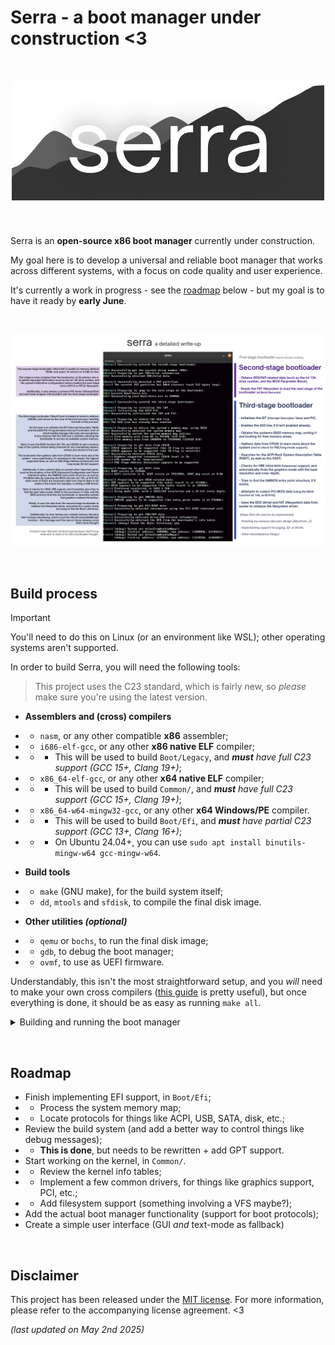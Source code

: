 # Serra - a boot manager under construction <3

&nbsp;

<p align="center">
  <img src="Branding/Serra-logo.png" alt="The Serra logo"></img>
</p>

&nbsp;

Serra is an **open-source x86 boot manager** currently under construction.

My goal here is to develop a universal and reliable boot manager that works
across different systems, with a focus on code quality and user experience.

It's currently a work in progress - see the [roadmap](#roadmap) below - but
my goal is to have it ready by **early June**.

&nbsp;

<p align="center">
  <img src="Branding/Boot-process.png" alt="A write-up of Serra's boot process"></img>
</p>

&nbsp;


## Build process

> [!IMPORTANT]
> You'll need to do this on Linux (or an environment like WSL); other operating systems aren't supported.

In order to build Serra, you will need the following tools:
> This project uses the C23 standard, which is fairly new, so *please* make sure you're using the latest version.

- **Assemblers and (cross) compilers**
- - `nasm`, or any other compatible **x86** assembler;
- - `i686-elf-gcc`, or any other **x86 native ELF** compiler;
- - - This will be used to build `Boot/Legacy`, and ***must** have full C23 support (GCC 15+, Clang 19+)*;
- - `x86_64-elf-gcc`, or any other **x64 native ELF** compiler;
- - - This will be used to build `Common/`, and ***must** have full C23 support (GCC 15+, Clang 19+)*;
- - `x86_64-w64-mingw32-gcc`, or any other **x64 Windows/PE** compiler.
- - - This will be used to build `Boot/Efi`, and ***must** have partial C23 support (GCC 13+, Clang 16+)*;
- - - On Ubuntu 24.04+, you can use `sudo apt install binutils-mingw-w64 gcc-mingw-w64`.

- **Build tools**
- - `make` (GNU make), for the build system itself;
- - `dd`, `mtools` and `sfdisk`, to compile the final disk image.

- **Other utilities *(optional)***
- - `qemu` or `bochs`, to run the final disk image;
- - `gdb`, to debug the boot manager;
- - `ovmf`, to use as UEFI firmware.

Understandably, this isn't the most straightforward setup, and you *will* need
to make your own cross compilers ([this guide](https://wiki.osdev.org/GCC_Cross-Compiler)
is pretty useful), but once everything is done, it should be as easy as
running `make all`.

<details>

  <summary>Building and running the boot manager</summary>

  ### Configuring the boot manager
  This is still a work-in-progress, but you can configure how Serra is built
  and configured in **`makefile.config` > *Build Options***.

  ### Building the boot manager
  - `make clean`: Clean all leftover files (.o, .bin, .elf, .img, etc.);
  - `make compile`: Compile any remaining files;
  - **`make all`: Build everything**;

  ### Running the boot manager
  - **`make run`: Run with QEMU**;
  - `make runbochs`: Run with Bochs;
  - **`make runefi`: Run EFI with QEMU**;
  - `make rungdb`: Run with QEMU using the GDB debugger;
  - `make runkvm`: Run with QEMU using the KVM emulation layer;
  - `make runint`: Run with QEMU showing exceptions.

</details>

&nbsp;


## Roadmap

- Finish implementing EFI support, in `Boot/Efi`;
- - Process the system memory map;
- - Locate protocols for things like ACPI, USB, SATA, disk, etc.;
- Review the build system (and add a better way to control things like debug messages);
- - __This is done__, but needs to be rewritten + add GPT support.
- Start working on the kernel, in `Common/`.
- - Review the kernel info tables;
- - Implement a few common drivers, for things like graphics support, PCI, etc.;
- - Add filesystem support (something involving a VFS maybe?);
- Add the actual boot manager functionality (support for boot protocols);
- Create a simple user interface (GUI *and* text-mode as fallback)

&nbsp;


## Disclaimer

This project has been released under the [MIT license](https://choosealicense.com/licenses/mit/).
For more information, please refer to the accompanying license agreement. <3

*(last updated on May 2nd 2025)*
